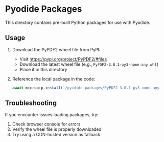 # Pyodide Packages

This directory contains pre-built Python packages for use with Pyodide.

## Usage

1. Download the PyPDF2 wheel file from PyPI:
   - Visit https://pypi.org/project/PyPDF2/#files
   - Download the latest wheel file (e.g., `PyPDF2-3.0.1-py3-none-any.whl`)
   - Place it in this directory

2. Reference the local package in the code:
   ```js
   await micropip.install('/pyodide-packages/PyPDF2-3.0.1-py3-none-any.whl');
   ```

## Troubleshooting

If you encounter issues loading packages, try:
1. Check browser console for errors
2. Verify the wheel file is properly downloaded
3. Try using a CDN-hosted version as fallback 